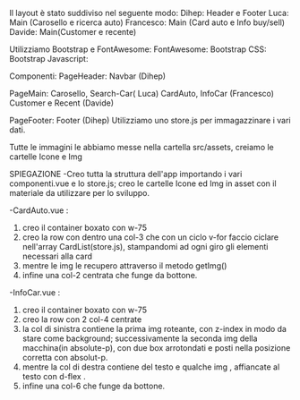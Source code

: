 Il layout è stato suddiviso nel seguente modo: 
Dihep: Header e Footer 
Luca: Main (Carosello e ricerca auto) 
Francesco: Main (Card auto e Info buy/sell) 
Davide: Main(Customer e recente)

Utilizziamo Bootstrap e FontAwesome: FontAwesome: <script src="https://kit.fontawesome.com/ee64cb3605.js" crossorigin="anonymous"></script> Bootstrap CSS: Bootstrap Javascript: <script src="https://cdn.jsdelivr.net/npm/bootstrap@5.2.3/dist/js/bootstrap.bundle.min.js" integrity="sha384-kenU1KFdBIe4zVF0s0G1M5b4hcpxyD9F7jL+jjXkk+Q2h455rYXK/7HAuoJl+0I4" crossorigin="anonymous"></script>

Componenti: PageHeader: Navbar (Dihep)

PageMain: Carosello, Search-Car( Luca)
          CardAuto, InfoCar (Francesco)
          Customer e Recent (Davide)

PageFooter: Footer (Dihep)
Utilizziamo uno store.js per immagazzinare i vari dati.

Tutte le immagini le abbiamo messe nella cartella src/assets, creiamo le cartelle Icone e Img

SPIEGAZIONE
-Creo tutta la struttura dell'app importando i vari componenti.vue e lo store.js; creo le cartelle Icone ed Img in asset con il materiale da utilizzare per lo sviluppo.

-CardAuto.vue : 
1. creo il container boxato con w-75
2. creo la row con dentro una col-3 che con un ciclo v-for faccio ciclare nell'array CardList(store.js), stampandomi ad ogni giro gli elementi necessari alla card
3. mentre le img le recupero attraverso il metodo getImg()
4. infine una col-2 centrata che funge da bottone.

-InfoCar.vue : 
1. creo il container boxato con w-75
2. creo la row con 2 col-4 centrate 
3. la col di sinistra contiene la prima img roteante, con z-index in modo da stare come background; successivamente la seconda img della macchina(in absolute-p), con due box arrotondati e posti nella posizione corretta con absolut-p.
4. mentre la col di destra contiene del testo e qualche img , affiancate al testo con d-flex .
5. infine una col-6 che funge da bottone.